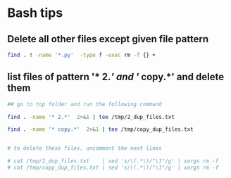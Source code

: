 # Bash tips

## Delete all other files except given file pattern

```bash
find . ! -name '*.py'  -type f -exec rm -f {} +

```


## list files of pattern  '* 2.*' and '* copy.*' and delete them

```bash
## go to top folder and run the following command

find . -name '* 2.*'  2>&1 | tee /tmp/2_dup_files.txt

find . -name '* copy.*'  2>&1 | tee /tmp/copy_dup_files.txt


# to delete these files, uncomment the next lines

# cat /tmp/2_dup_files.txt    | sed 's/\(.*\)/"\1"/g' | xargs rm -f 
# cat /tmp/copy_dup_files.txt | sed 's/\(.*\)/"\1"/g' | xargs rm -f 

```



